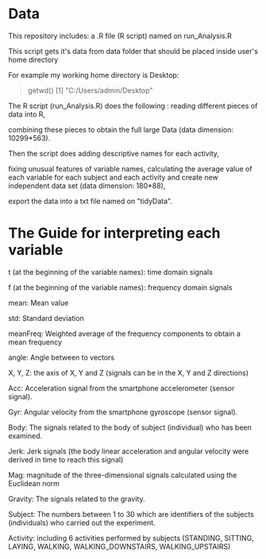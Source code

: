 Data
====
This repository includes:
a .R file (R script) named on run_Analysis.R 

This script gets it's data from data folder that should be placed
inside user's home directory

For example my working home directory is Desktop:
> getwd()
[1] "C:/Users/admin/Desktop"


The R script (run_Analysis.R) does the following :
reading different pieces of data into R,

combining these pieces to obtain the full large Data (data dimension: 10299*563).

Then the script does adding descriptive names for each activity,

fixing unusual features of variable names,
calculating the average value of each variable for each subject and each activity and create new independent data set (data dimension: 180*88),

export the data into a txt file named on "tidyData".


The Guide for interpreting each variable
========================================

t (at the beginning of the variable names): time domain signals

f (at the beginning of the variable names): frequency domain signals

mean: Mean value

std: Standard deviation

meanFreq: Weighted average of the frequency components to obtain a mean frequency

angle: Angle between to vectors

X, Y, Z: the axis of X, Y and Z (signals can be in the X, Y and Z directions)

Acc: Acceleration signal from the smartphone accelerometer (sensor signal).

Gyr: Angular velocity from the smartphone gyroscope (sensor signal).

Body: The signals related to the body of subject (individual) who has been examined.

Jerk: Jerk signals (the body linear acceleration and angular velocity were derived in time to reach this signal)

Mag: magnitude of the three-dimensional signals calculated using the Euclidean norm

Gravity: The signals related to the gravity.

Subject: The numbers between 1 to 30 which are identifiers of the subjects (individuals) who carried out the experiment.

Activity: including 6 activities performed by subjects (STANDING, SITTING, LAYING, WALKING, WALKING_DOWNSTAIRS, WALKING_UPSTAIRS)

